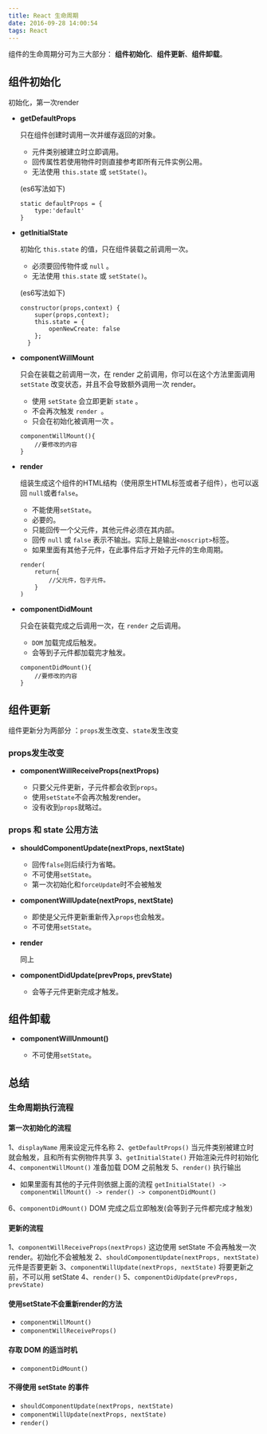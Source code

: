 ```yaml
---
title: React 生命周期
date: 2016-09-28 14:00:54
tags: React
---
```

组件的生命周期分可为三大部分： **组件初始化**、**组件更新**、**组件卸载**。

## 组件初始化   

初始化，第一次render 

* **getDefaultProps**

	只在组件创建时调用一次并缓存返回的对象。   
	* 元件类别被建立时立即调用。       
	* 回传属性若使用物件时则直接参考即所有元件实例公用。   
	* 无法使用 `this.state` 或 `setState()`。   

	(es6写法如下)
	```
	static defaultProps = {
		type:'default'
	}
	```
* **getInitialState**

	初始化 `this.state` 的值，只在组件装载之前调用一次。
	* 必须要回传物件或 `null` 。   
	* 无法使用 `this.state` 或 `setState()`。      

	(es6写法如下)

	```
	constructor(props,context) {
	    super(props,context);
	    this.state = { 
	    	openNewCreate: false
	    };
	  }
	```
* **componentWillMount**

	只会在装载之前调用一次，在 render 之前调用，你可以在这个方法里面调用`setState` 改变状态，并且不会导致额外调用一次 render。      
	* 使用 `setState` 会立即更新 `state` 。   
	* 不会再次触发 `render `。   
	* 只会在初始化被调用一次 。

	```
	componentWillMount(){
		//要修改的内容
	}
	```

* **render**  

	组装生成这个组件的HTML结构（使用原生HTML标签或者子组件），也可以返回 `null`或者`false`。   
	* 不能使用`setState`。   
	* 必要的。  
	* 只能回传一个父元件，其他元件必须在其内部。    
	* 回传 `null` 或 `false` 表示不输出。实际上是输出`<noscript>`标签。   
	* 如果里面有其他子元件，在此事件后才开始子元件的生命周期。   

	```
	render(
		return{
			//父元件，包子元件。
		}
	)
	```
* **componentDidMount**

	只会在装载完成之后调用一次，在 `render` 之后调用。
	* `DOM` 加载完成后触发。   
	* 会等到子元件都加载完才触发。

	```
	componentDidMount(){
		//要修改的内容
	}
	```

## 组件更新
	
组件更新分为两部分 ：`props`发生改变、`state`发生改变 

### props发生改变

* **componentWillReceiveProps(nextProps)**

	* 只要父元件更新，子元件都会收到`props`。
	* 使用`setState`不会再次触发render。
	* 没有收到`props`就略过。

### props 和 state 公用方法

* **shouldComponentUpdate(nextProps, nextState)**

	* 回传`false`则后续行为省略。
	* 不可使用`setState`。
	* 第一次初始化和`forceUpdate`时不会被触发

* **componentWillUpdate(nextProps, nextState)**

	* 即使是父元件更新重新传入`props`也会触发。
	* 不可使用`setState`。

* **render**

    同上

* **componentDidUpdate(prevProps, prevState)**

	* 会等子元件更新完成才触发。


## 组件卸载

* **componentWillUnmount()**

	* 不可使用`setState`。


## 总结

### 生命周期执行流程

#### 第一次初始化的流程

1、`displayName` 用来设定元件名称
2、`getDefaultProps()` 当元件类别被建立时就会触发，且和所有实例物件共享
3、`getInitialState()` 开始渲染元件时初始化
4、`componentWillMount()` 准备加载 DOM 之前触发
5、`render()` 执行输出
* 如果里面有其他的子元件则依据上面的流程 `getInitialState() -> componentWillMount() -> render() -> componentDidMount()`

6、`componentDidMount()` DOM 完成之后立即触发(会等到子元件都完成才触发)

#### 更新的流程

1、`componentWillReceiveProps(nextProps)`
	这边使用 setState 不会再触发一次  render。初始化不会被触发
2、`shouldComponentUpdate(nextProps, nextState)`
	元件是否要更新
3、`componentWillUpdate(nextProps, nextState)`
	将要更新之前，不可以用 setState
4、`render()`
5、`componentDidUpdate(prevProps, prevState)`

#### 使用setState不会重新render的方法

* `componentWillMount()`
* `componentWillReceiveProps()`

#### 存取 DOM 的适当时机

* `componentDidMount()`

#### 不得使用 setState 的事件

* `shouldComponentUpdate(nextProps, nextState)`
* `componentWillUpdate(nextProps, nextState)`
* `render()`



























